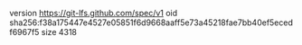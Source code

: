 version https://git-lfs.github.com/spec/v1
oid sha256:f38a175447e4527e05851f6d9668aaff5e73a45218fae7bb40ef5ecedf6967f5
size 4318

